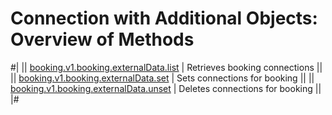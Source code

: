 # Connection with Additional Objects: Overview of Methods

#|
|| [booking.v1.booking.externalData.list](./booking-v1-booking-externaldata-list.md) | Retrieves booking connections ||
|| [booking.v1.booking.externalData.set](./booking-v1-booking-externaldata-set.md) | Sets connections for booking ||
|| [booking.v1.booking.externalData.unset](./booking-v1-booking-externaldata-unset.md) | Deletes connections for booking ||
|#